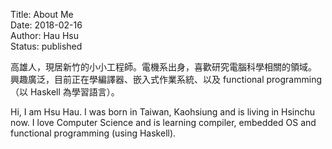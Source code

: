 Title: About Me  
Date: 2018-02-16  
Author: Hau Hsu  
Status: published  

高雄人，現居新竹的小小工程師。電機系出身，喜歡研究電腦科學相關的領域。  
興趣廣泛，目前正在學編譯器、嵌入式作業系統、以及 functional programming（以 Haskell
為學習語言）。 

Hi, I am Hsu Hau. I was born in Taiwan, Kaohsiung and is living in Hsinchu now.
I love Computer Science and is learning compiler, embedded OS and functional
programming (using Haskell).

